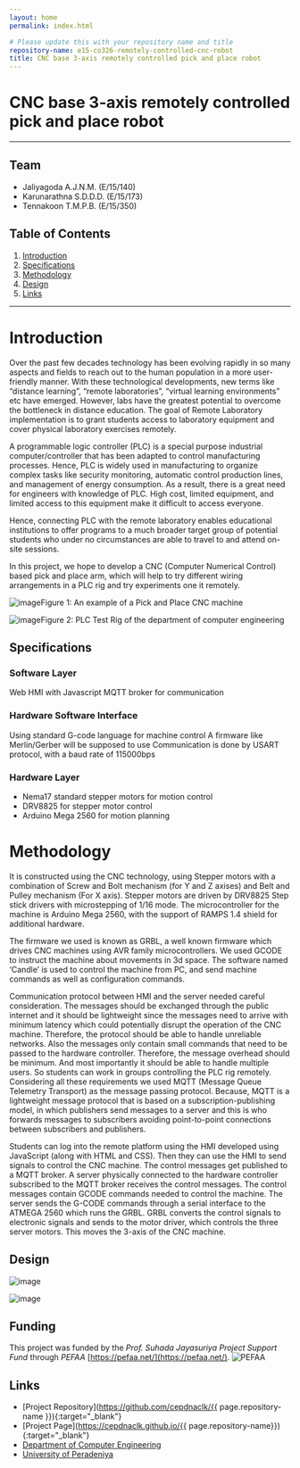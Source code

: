 ```yaml
---
layout: home
permalink: index.html

# Please update this with your repository name and title
repository-name: e15-co326-remotely-controlled-cnc-robot
title: CNC base 3-axis remotely controlled pick and place robot
---
```


# CNC base 3-axis remotely controlled pick and place robot

---

## Team
- Jaliyagoda A.J.N.M. (E/15/140)
- Karunarathna S.D.D.D. (E/15/173)
- Tennakoon T.M.P.B. (E/15/350)

## Table of Contents
1. [Introduction](#introduction)
2. [Specifications](#specifications)
3. [Methodology](#methodology)
4. [Design](#design)
5. [Links](#links)

---

# Introduction
Over the past few decades technology has been evolving rapidly in so many aspects and fields to reach out to the human population in a more user-friendly manner. With these technological developments, new terms like “distance learning”, “remote laboratories”, “virtual learning environments” etc have emerged. However, labs have the greatest potential to overcome the bottleneck in distance education. The goal of Remote Laboratory implementation is to grant students access to laboratory equipment and cover physical laboratory exercises remotely.

A programmable logic controller (PLC) is a special purpose industrial computer/controller that has been adapted to control manufacturing processes. Hence, PLC is widely used in manufacturing to organize complex tasks like security monitoring, automatic control production lines, and management of energy consumption. As a result, there is a great need for engineers with knowledge of PLC. High cost, limited equipment, and limited access to this equipment make it difficult to access everyone.

Hence, connecting PLC with the remote laboratory enables educational institutions to offer programs to a much broader target group of potential students who under no circumstances are able to travel to and attend on-site sessions.

In this project, we hope to develop a CNC (Computer Numerical Control) based pick and place arm, which will help to try different wiring arrangements in a PLC rig and try experiments one it remotely.

![image](https://user-images.githubusercontent.com/11540782/96546930-d7e80b80-12c8-11eb-9da6-d58732abf7e5.png)Figure 1: An example of a Pick and Place CNC machine

![image](https://user-images.githubusercontent.com/11540782/96547002-f6e69d80-12c8-11eb-92b2-009d241a60fb.png)Figure 2: PLC Test Rig of the department of computer engineering

## Specifications

### Software Layer
Web HMI with Javascript
MQTT broker for communication

### Hardware Software Interface
Using standard G-code language for machine control
A firmware like Merlin/Gerber will be supposed to use
Communication is done by USART protocol, with a baud rate of 115000bps

### Hardware Layer
- Nema17 standard stepper motors for motion control
- DRV8825 for stepper motor control
- Arduino Mega 2560 for motion planning

# Methodology

It is constructed using the CNC technology, using Stepper motors with a combination of Screw and Bolt mechanism (for Y and Z axises) and Belt and Pulley mechanism (For X axis). Stepper motors are driven by DRV8825 Step stick drivers with microstepping of 1/16 mode. The microcontroller for the machine is Arduino Mega 2560, with the support of RAMPS 1.4 shield for additional hardware.

The firmware we used is known as GRBL, a well known firmware which drives CNC machines using AVR family microcontrollers. We used GCODE to instruct the machine about movements in 3d space. The software named ‘Candle’ is used to control the machine from PC, and send machine commands as well as configuration commands.    

Communication protocol between HMI and the server needed careful consideration. The messages should be exchanged through the public internet and it should be lightweight since the messages need to arrive with minimum latency which could potentially disrupt the operation of the CNC machine. Therefore, the protocol should be able to handle unreliable networks. Also the messages only contain small commands that need to be passed to the hardware controller. Therefore, the message overhead should be minimum. And most importantly it should be able to handle multiple users. So students can work in groups controlling the PLC rig remotely. Considering all these requirements we used MQTT (Message Queue Telemetry Transport) as the message passing protocol. Because, MQTT is a lightweight message protocol that is based on a subscription-publishing model, in which publishers send messages to a server and this is who forwards messages to subscribers avoiding point-to-point connections between subscribers and publishers.

Students can log into the remote platform using the HMI developed using JavaScript (along with HTML and CSS). Then they can use the HMI to send signals to control the CNC machine. The control messages get published to a MQTT broker. A server physically connected to the hardware controller subscribed to the MQTT broker receives the control messages. The control messages contain GCODE commands needed to control  the machine. The server sends the G-CODE commands through a serial interface to the ATMEGA 2560 which runs the GRBL. GRBL converts the control signals to electronic signals and sends to the motor driver, which controls the three server motors. This moves the 3-axis of the CNC machine.   

## Design

![image](https://user-images.githubusercontent.com/11540782/96547229-6066ac00-12c9-11eb-8087-6cc6f2a74558.png)

![image](https://user-images.githubusercontent.com/11540782/154018388-807540e9-1e97-47a0-88cc-06826116a967.jpg)


## Funding

This project was funded by the *Prof. Suhada Jayasuriya Project Support Fund* through *PEFAA* [https://pefaa.net/](https://pefaa.net/).
![PEFAA](https://user-images.githubusercontent.com/11540782/154018492-d90b1ad1-440f-42c8-b649-14526f6da3f4.png)


## Links

- [Project Repository](https://github.com/cepdnaclk/{{ page.repository-name }}){:target="_blank"}
- [Project Page](https://cepdnaclk.github.io/{{ page.repository-name}}){:target="_blank"}
- [Department of Computer Engineering](http://www.ce.pdn.ac.lk/)
- [University of Peradeniya](https://eng.pdn.ac.lk/)


[//]: # (Please refer this to learn more about Markdown syntax)
[//]: # (https://github.com/adam-p/markdown-here/wiki/Markdown-Cheatsheet)
